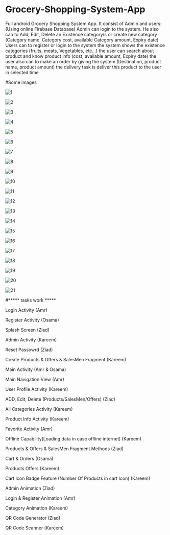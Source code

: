 # Grocery-Shopping-System-App
Full android Grocery Shopping System App. It consist of Admin and users: (Using online Firebase Database) Admin can login to the system. He also can to Add, Edit, Delete an Existence category/s  or create new category (Category name, Category cost, available Category amount, Expiry date)  Users can to register or login to the system  the system shows the existence categories (fruits, meats, Vegetables, etc...) the user can search about product and know product info (cost, available amount, Expiry date) the user also can to make an order by giving the system (Destination, product name, product amount) the delivery task is deliver this product to the user in selected time


#Some images


![1](https://user-images.githubusercontent.com/52586356/106370080-96530c00-635f-11eb-8501-b4766b2da5e9.png)



![2](https://user-images.githubusercontent.com/52586356/106370085-9fdc7400-635f-11eb-8247-b34ae9d6400a.png)



![3](https://user-images.githubusercontent.com/52586356/106370090-a834af00-635f-11eb-940f-b05f451867ba.png)



![4](https://user-images.githubusercontent.com/52586356/106370098-aff45380-635f-11eb-9935-3f7ef8a864ea.png)



![5](https://user-images.githubusercontent.com/52586356/106370101-b5519e00-635f-11eb-8a67-8a7bb6a45024.png)



![6](https://user-images.githubusercontent.com/52586356/106370105-bbe01580-635f-11eb-869b-1fb6c99913c1.png)



![7](https://user-images.githubusercontent.com/52586356/106370111-c1d5f680-635f-11eb-821e-d923f85593c5.png)



![8](https://user-images.githubusercontent.com/52586356/106370118-c8646e00-635f-11eb-8d18-dc95c33bb977.png)



![9](https://user-images.githubusercontent.com/52586356/106370125-d0241280-635f-11eb-846f-065f4d1f8fc0.png)



![10](https://user-images.githubusercontent.com/52586356/106370126-d74b2080-635f-11eb-9e62-66cb432b478e.png)



![11](https://user-images.githubusercontent.com/52586356/106370128-dca86b00-635f-11eb-991d-578c6dc0c973.png)



![12](https://user-images.githubusercontent.com/52586356/106370131-e336e280-635f-11eb-86cb-71df1b25b2dd.png)



![13](https://user-images.githubusercontent.com/52586356/106370132-e9c55a00-635f-11eb-9d69-591e389ecc82.png)



![14](https://user-images.githubusercontent.com/52586356/106370135-efbb3b00-635f-11eb-8b77-bd50714394aa.png)



![15](https://user-images.githubusercontent.com/52586356/106370137-f47fef00-635f-11eb-8c22-2de5fb6b9810.png)



![16](https://user-images.githubusercontent.com/52586356/106370138-fb0e6680-635f-11eb-9c62-efae45d33e8b.png)



![17](https://user-images.githubusercontent.com/52586356/106370141-01044780-6360-11eb-85f2-928ede8b7046.png)



![18](https://user-images.githubusercontent.com/52586356/106370148-06619200-6360-11eb-9429-5dc831dcef6f.png)



![19](https://user-images.githubusercontent.com/52586356/106370152-0c577300-6360-11eb-8a9d-d7b74f48733a.png)



![20](https://user-images.githubusercontent.com/52586356/106370158-11b4bd80-6360-11eb-9b91-c3fb70165bb4.png)



![21](https://user-images.githubusercontent.com/52586356/106370160-17aa9e80-6360-11eb-86bc-f4a1cd08679e.png)


 
#***** tasks work *****

Login Activity (Amr)

Register Activity (Osama)

Splash Screen (Ziad)

Admin Activity (Kareem)

Reset Passowrd (Ziad)

Create Products & Offers & SalesMen Fragment (Kareem)

Main Activity (Amr & Osama)

Main Navigation View (Amr)

User Profile Activity (Kareem)

ADD, Edit, Delete (Products/SalesMen/Offers) (Ziad)

All Categories Activity (Kareem)

Product Info Activity (Kareem)

Favorite Activity (Amr)

Offline Capability(Loading data in case offline internet) (Kareem)

Products & Offers & SalesMen Fragment Methods (Ziad)

Cart & Orders (Osama)

Products Offers (Kareem)

Cart Icon Badge Feature (Number Of Products in cart Icon) (Kareem)

Admin Animation (Ziad)

Login & Register Animation (Amr)

Category Animation (Kareem)

QR Code Generator (Ziad)

QR Code Scanner (Kareem)

